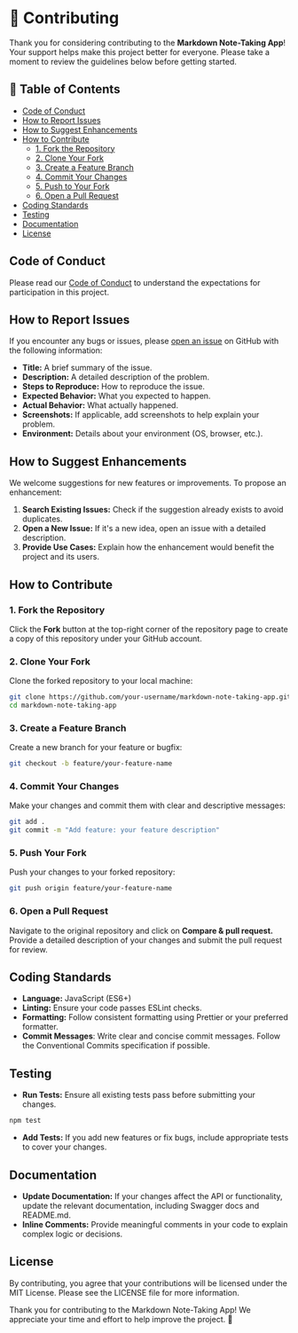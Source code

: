 # 🤝 Contributing

Thank you for considering contributing to the **Markdown Note-Taking App**! Your support helps make this project better for everyone. Please take a moment to review the guidelines below before getting started.

## 📝 Table of Contents

- [Code of Conduct](#code-of-conduct)
- [How to Report Issues](#how-to-report-issues)
- [How to Suggest Enhancements](#how-to-suggest-enhancements)
- [How to Contribute](#how-to-contribute)
  - [1. Fork the Repository](#1-fork-the-repository)
  - [2. Clone Your Fork](#2-clone-your-fork)
  - [3. Create a Feature Branch](#3-create-a-feature-branch)
  - [4. Commit Your Changes](#4-commit-your-changes)
  - [5. Push to Your Fork](#5-push-to-your-fork)
  - [6. Open a Pull Request](#6-open-a-pull-request)
- [Coding Standards](#coding-standards)
- [Testing](#testing)
- [Documentation](#documentation)
- [License](#license)

## Code of Conduct

Please read our [Code of Conduct](CODE_OF_CONDUCT.md) to understand the expectations for participation in this project.

## How to Report Issues

If you encounter any bugs or issues, please [open an issue](https://github.com/ivansing/markdown-note-taking-app/issues/new) on GitHub with the following information:

- **Title:** A brief summary of the issue.
- **Description:** A detailed description of the problem.
- **Steps to Reproduce:** How to reproduce the issue.
- **Expected Behavior:** What you expected to happen.
- **Actual Behavior:** What actually happened.
- **Screenshots:** If applicable, add screenshots to help explain your problem.
- **Environment:** Details about your environment (OS, browser, etc.).

## How to Suggest Enhancements

We welcome suggestions for new features or improvements. To propose an enhancement:

1. **Search Existing Issues:** Check if the suggestion already exists to avoid duplicates.
2. **Open a New Issue:** If it's a new idea, open an issue with a detailed description.
3. **Provide Use Cases:** Explain how the enhancement would benefit the project and its users.

## How to Contribute

### 1. Fork the Repository

Click the **Fork** button at the top-right corner of the repository page to create a copy of this repository under your GitHub account.

### 2. Clone Your Fork

Clone the forked repository to your local machine:

```bash
git clone https://github.com/your-username/markdown-note-taking-app.git
cd markdown-note-taking-app
```

### 3. Create a Feature Branch

Create a new branch for your feature or bugfix:

```bash
git checkout -b feature/your-feature-name
```

### 4. Commit Your Changes

Make your changes and commit them with clear and descriptive messages:

```bash
git add .
git commit -m "Add feature: your feature description"
```

### 5. Push Your Fork

Push your changes to your forked repository:
```bash
git push origin feature/your-feature-name
```

### 6. Open a Pull Request

Navigate to the original repository and click on **Compare & pull request.** Provide a detailed description of your changes and submit the pull request for review.

## Coding Standards

- **Language:** JavaScript (ES6+)
- **Linting:** Ensure your code passes ESLint checks.
- **Formatting:** Follow consistent formatting using Prettier or your preferred formatter.
- **Commit Messages**: Write clear and concise commit messages. Follow the Conventional Commits specification if possible.

## Testing

- **Run Tests:** Ensure all existing tests pass before submitting your changes.
```bash
npm test
```
- **Add Tests:** If you add new features or fix bugs, include appropriate tests to cover your changes.

## Documentation

- **Update Documentation:** If your changes affect the API or functionality, update the relevant documentation, including Swagger docs and README.md.
- **Inline Comments:** Provide meaningful comments in your code to explain complex logic or decisions.

## License

By contributing, you agree that your contributions will be licensed under the MIT License. Please see the LICENSE file for more information.

Thank you for contributing to the Markdown Note-Taking App! We appreciate your time and effort to help improve the project. 🙏
